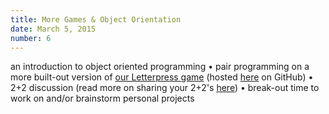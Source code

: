 ```yaml
---
title: More Games & Object Orientation
date: March 5, 2015
number: 6
---
```


an introduction to object oriented programming • pair programming on a more built-out version of [our Letterpress game](https://github.com/dgmde15/Letterpress/) (hosted [here](dgmde15.github.io/Letterpress) on GitHub) • 2+2 discussion (read more on sharing your 2+2's [here](http://dgmde15.github.io/sessions/2/#/3)) • break-out time to work on and/or brainstorm personal projects

<!-- ### For next week

1.  -->